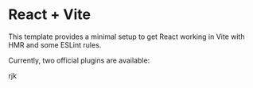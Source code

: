 # React + Vite

This template provides a minimal setup to get React working in Vite with HMR and some ESLint rules.

Currently, two official plugins are available:

rjk